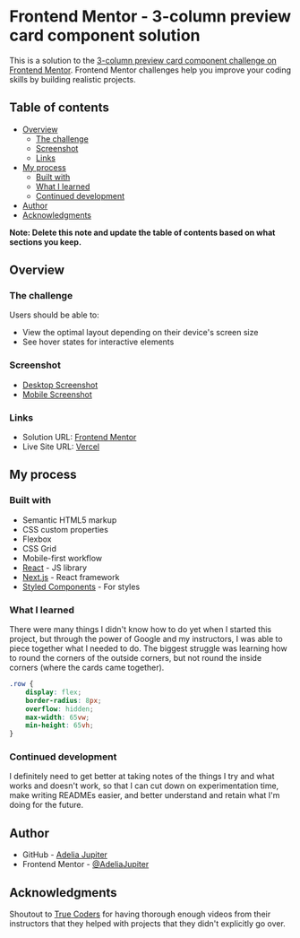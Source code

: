 # Frontend Mentor - 3-column preview card component solution

This is a solution to the [3-column preview card component challenge on Frontend Mentor](https://www.frontendmentor.io/challenges/3column-preview-card-component-pH92eAR2-). Frontend Mentor challenges help you improve your coding skills by building realistic projects. 

## Table of contents

- [Overview](#overview)
  - [The challenge](#the-challenge)
  - [Screenshot](#screenshot)
  - [Links](#links)
- [My process](#my-process)
  - [Built with](#built-with)
  - [What I learned](#what-i-learned)
  - [Continued development](#continued-development)
- [Author](#author)
- [Acknowledgments](#acknowledgments)

**Note: Delete this note and update the table of contents based on what sections you keep.**

## Overview

### The challenge

Users should be able to:

- View the optimal layout depending on their device's screen size
- See hover states for interactive elements

### Screenshot

- [Desktop Screenshot](./screenshots/desktop-screenshot.png)
- [Mobile Screenshot](./screenshots/mobile-screenshot.png)


### Links

- Solution URL: [Frontend Mentor](https://www.frontendmentor.io/solutions/3-column-card-using-html-and-css--nmDtFhKNG)
- Live Site URL: [Vercel](https://3-column-preview-card-component-main-flame-beta.vercel.app/)

## My process

### Built with

- Semantic HTML5 markup
- CSS custom properties
- Flexbox
- CSS Grid
- Mobile-first workflow
- [React](https://reactjs.org/) - JS library
- [Next.js](https://nextjs.org/) - React framework
- [Styled Components](https://styled-components.com/) - For styles

### What I learned

There were many things I didn't know how to do yet when I started this project,
but through the power of Google and my instructors, I was able to piece together
what I needed to do. The biggest struggle was learning how to round the corners of the outside corners, but not round the inside corners (where the cards came together).

```css
.row {
    display: flex;
    border-radius: 8px;
    overflow: hidden;
    max-width: 65vw;
    min-height: 65vh;
}
```

### Continued development

I definitely need to get better at taking notes of the things I try and what works and doesn't work, so that I can cut down on experimentation time, make writing READMEs easier, and better understand and retain what I'm doing for the future.

## Author

- GitHub - [Adelia Jupiter](https://www.github.com/AdeliaJupiter)
- Frontend Mentor - [@AdeliaJupiter](https://www.frontendmentor.io/profile/AdeliaJupiter)

## Acknowledgments

Shoutout to [True Coders](truecoders.io) for having thorough enough videos from their instructors that they helped with projects that they didn't explicitly go over.
